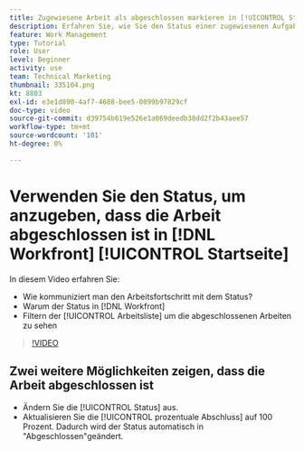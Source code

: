 ```yaml
---
title: Zugewiesene Arbeit als abgeschlossen markieren in [!UICONTROL Startseite]
description: Erfahren Sie, wie Sie den Status einer zugewiesenen Aufgabe oder eines Problems ändern können, um anzugeben, dass die Aufgabe im [!UICONTROL Arbeitsliste]. Filtern Sie dann die Liste, um nur abgeschlossene Arbeiten anzuzeigen.
feature: Work Management
type: Tutorial
role: User
level: Beginner
activity: use
team: Technical Marketing
thumbnail: 335104.png
kt: 8803
exl-id: e3e1d890-4af7-4688-bee5-0099b97829cf
doc-type: video
source-git-commit: d39754b619e526e1a869deedb38dd2f2b43aee57
workflow-type: tm+mt
source-wordcount: '101'
ht-degree: 0%

---
```


# Verwenden Sie den Status, um anzugeben, dass die Arbeit abgeschlossen ist in [!DNL Workfront] [!UICONTROL Startseite]

In diesem Video erfahren Sie:

* Wie kommuniziert man den Arbeitsfortschritt mit dem Status?
* Warum der Status in [!DNL  Workfront]
* Filtern der [!UICONTROL Arbeitsliste] um die abgeschlossenen Arbeiten zu sehen

>[!VIDEO](https://video.tv.adobe.com/v/335104/?quality=12)


## Zwei weitere Möglichkeiten zeigen, dass die Arbeit abgeschlossen ist

* Ändern Sie die [!UICONTROL Status] aus.
* Aktualisieren Sie die [!UICONTROL prozentuale Abschluss] auf 100 Prozent. Dadurch wird der Status automatisch in &quot;Abgeschlossen&quot;geändert.

<!---
learn more URLs
--->

